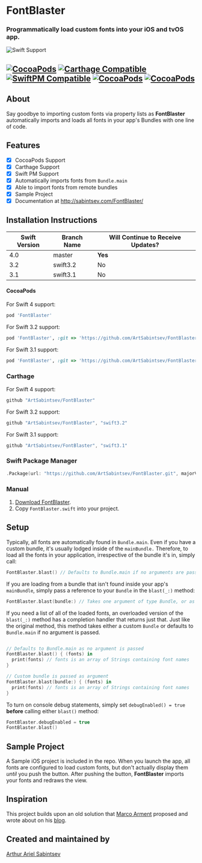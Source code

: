 # FontBlaster

### Programmatically load custom fonts into your iOS and tvOS app.

![Swift Support](https://img.shields.io/badge/Swift-3.1%2C%203.2%2C%204.0-orange.svg)

[![CocoaPods](https://img.shields.io/cocoapods/v/FontBlaster.svg)](https://cocoapods.org/pods/FontBlaster)  [![Carthage Compatible](https://img.shields.io/badge/Carthage-compatible-4BC51D.svg?style=flat)](https://github.com/Carthage/Carthage) [![SwiftPM Compatible](https://img.shields.io/badge/SwiftPM-Compatible-brightgreen.svg)](https://swift.org/package-manager/) [![CocoaPods](https://img.shields.io/cocoapods/dt/FontBlaster.svg)](https://cocoapods.org/pods/FontBlaster) [![CocoaPods](https://img.shields.io/cocoapods/dm/FontBlaster.svg)](https://cocoapods.org/pods/FontBlaster)
---
## About

Say goodbye to importing custom fonts via property lists as **FontBlaster** automatically imports and loads all fonts in your app's Bundles with one line of code.

## Features
- [x] CocoaPods Support
- [x] Carthage Support
- [x] Swift PM Support
- [x] Automatically imports fonts from `Bundle.main`
- [x] Able to import fonts from remote bundles
- [x] Sample Project
- [x] Documentation at http://sabintsev.com/FontBlaster/

## Installation Instructions

| Swift Version |  Branch Name  | Will Continue to Receive Updates?
| ------------- | ------------- |  -------------
| 4.0  | master   | **Yes**
| 3.2  | swift3.2 | No
| 3.1  | swift3.1  | No

#### CocoaPods
For Swift 4 support:
```ruby
pod 'FontBlaster'
```

For Swift 3.2 support:
```ruby
pod 'FontBlaster', :git => 'https://github.com/ArtSabintsev/FontBlaster.git', :branch => 'swift3.2'
```

For Swift 3.1 support:
```ruby
pod 'FontBlaster', :git => 'https://github.com/ArtSabintsev/FontBlaster.git', :branch => 'swift3.1'
```

### Carthage
For Swift 4 support:

```swift
github "ArtSabintsev/FontBlaster"
```

For Swift 3.2 support:
```swift
github "ArtSabintsev/FontBlaster", "swift3.2"
```

For Swift 3.1 support:
```swift
github "ArtSabintsev/FontBlaster", "swift3.1"
```

### Swift Package Manager
``` swift
.Package(url: "https://github.com/ArtSabintsev/FontBlaster.git", majorVersion: 4)
```

### Manual

1. [Download FontBlaster](//github.com/ArtSabintsev/FontBlaster/archive/master.zip).
2. Copy `FontBlaster.swift` into your project.

## Setup

Typically, all fonts are automatically found in `Bundle.main`. Even if you have a custom bundle, it's usually lodged inside of the `mainBundle.` Therefore, to load all the fonts in your application, irrespective of the bundle it's in, simply call:

```Swift
FontBlaster.blast() // Defaults to Bundle.main if no arguments are passed
```

If you are loading from a bundle that isn't found inside your app's `mainBundle`, simply pass a reference to your `Bundle` in the `blast(_:)` method:

```Swift
FontBlaster.blast(bundle:) // Takes one argument of type Bundle, or as mentioned above, defaults to Bundle.main if no arguments are passed
```

If you need a list of all of the loaded fonts, an overloaded version of the `blast(_:)` method has a completion handler that returns just that. Just like the original method, this method takes either a custom `Bundle` or defaults to `Bundle.main` if no argument is passed.

```Swift

// Defaults to Bundle.main as no argument is passed
FontBlaster.blast() { (fonts) in
  print(fonts) // fonts is an array of Strings containing font names
}

// Custom bundle is passed as argument
FontBlaster.blast(bundle:) { (fonts) in
  print(fonts) // fonts is an array of Strings containing font names
}
```

To turn on console debug statements, simply set `debugEnabled() = true` **before** calling either `blast()` method:

```Swift
FontBlaster.debugEnabled = true
FontBlaster.blast()
```

## Sample Project
A Sample iOS project is included in the repo. When you launch the app, all fonts are configured to load custom fonts, but don't actually display them *until* you push the button. After pushing the button, **FontBlaster** imports your fonts and redraws the view.

## Inspiration
This project builds upon an old solution that [Marco Arment](http://twitter.com/marcoarment) proposed and wrote about on his [blog](http://www.marco.org/2012/12/21/ios-dynamic-font-loading).

## Created and maintained by
[Arthur Ariel Sabintsev](http://www.sabintsev.com/)
